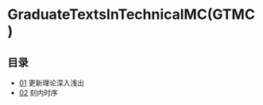 # GraduateTextsInTechnicalMC(GTMC)

## 目录

- [01](./BlockUpdate/README.md) 更新理论深入浅出
- [02](./MicroTiming/README.md) 刻内时序
